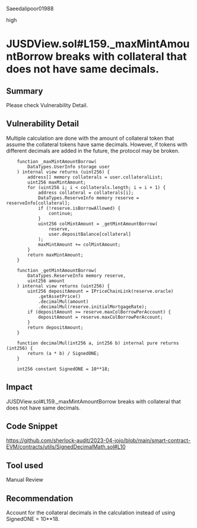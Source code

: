 Saeedalipoor01988

high

# JUSDView.sol#L159._maxMintAmountBorrow breaks with collateral that does not have same decimals.

## Summary
Please check Vulnerability Detail.

## Vulnerability Detail
Multiple calculation are done with the amount of collateral token that assume the collateral tokens have same decimals. However, if tokens with different decimals are added in the future, the protocol may be broken.

```solidity
    function _maxMintAmountBorrow(
        DataTypes.UserInfo storage user
    ) internal view returns (uint256) {
        address[] memory collaterals = user.collateralList;
        uint256 maxMintAmount;
        for (uint256 i; i < collaterals.length; i = i + 1) {
            address collateral = collaterals[i];
            DataTypes.ReserveInfo memory reserve = reserveInfo[collateral];
            if (!reserve.isBorrowAllowed) {
                continue;
            }
            uint256 colMintAmount = _getMintAmountBorrow(
                reserve,
                user.depositBalance[collateral]
            );
            maxMintAmount += colMintAmount;
        }
        return maxMintAmount;
    }
```

```solidity
    function _getMintAmountBorrow(
        DataTypes.ReserveInfo memory reserve,
        uint256 amount
    ) internal view returns (uint256) {
        uint256 depositAmount = IPriceChainLink(reserve.oracle)
            .getAssetPrice()
            .decimalMul(amount)
            .decimalMul(reserve.initialMortgageRate);
        if (depositAmount >= reserve.maxColBorrowPerAccount) {
            depositAmount = reserve.maxColBorrowPerAccount;
        }
        return depositAmount;
    }
```
```solidity
    function decimalMul(int256 a, int256 b) internal pure returns (int256) {
        return (a * b) / SignedONE;
    }
```
`    int256 constant SignedONE = 10**18;`


## Impact
JUSDView.sol#L159._maxMintAmountBorrow breaks with collateral that does not have same decimals.

## Code Snippet
https://github.com/sherlock-audit/2023-04-jojo/blob/main/smart-contract-EVM/contracts/utils/SignedDecimalMath.sol#L10

## Tool used
Manual Review

## Recommendation
Account for the collateral decimals in the calculation instead of using SignedONE = 10**18.
